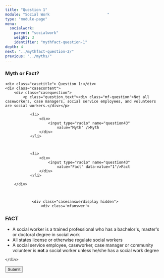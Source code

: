 ```yaml
---
title: "Question 1"
module: "Social Work                          "
type: "module-page"
menu:
  socialwork:
    parent: "socialwork"
    weight: 3
    identifier: "mythfact-question-1"
depth: 4
next: "../mythfact-question-2/"
previous: "../myths/"
---
```

<form method="post" action="."><div class="pageblock gameshow"><h3>Myth or Fact?</h3>










  




<div class="cases">
    
    <div class="casetitle"> Question 1:</div>
    <div class="casecontent">
        <div class="casequestion">
            <p class="question_text"><div class="mf-question">Not all caseworkers, case managers, social service employees, and volunteers are social workers.</div></p>
            
                
                    

<ol type="A">
    
        
            <li>
                <div>
                    <input type="radio" name="question43"
                        value="Myth" />Myth
                </div>
            </li>
        
    
        
            <li>
                <div>
                    <input type="radio" name="question43"
                        value="Fact" data-value="1"/>Fact
                </div>
            </li>
        
    
</ol>

                

                

                
            
        </div>

        
            
                <div class="casesanswerdisplay hidden">
                    <div class='mfanswer'>
<h3>FACT</h3>
<ul>
<li>A social worker is a trained professional who has a bachelor's, master's or doctoral degree in social work</li>
<li>All states license or otherwise regulate social workers</li>
<li>A social service employee, caseworker, case manager or community volunteer is <strong>not</strong> a social worker unless he/she has a social work degree</li>
</ul>
</div>
                </div>
            
        
    </div>
</div>




</div><div class="submit-container"><input class="btn btn-info btn-submit-section" type="submit" value="Submit" /></div></form>